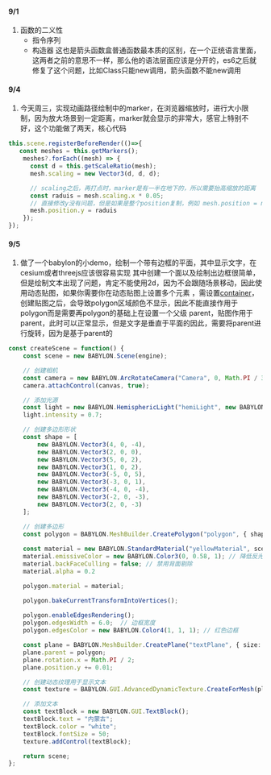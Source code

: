 #### 9/1
1. 函数的二义性
   - 指令序列
   - 构造器
这也是箭头函数盒普通函数最本质的区别，在一个正统语言里面，这两者之前的意思不一样，那么他的语法层面应该是分开的，es6之后就修复了这个问题，比如Class只能new调用，箭头函数不能new调用


#### 9/4
1. 今天周三，实现动画路径绘制中的marker，在浏览器缩放时，进行大小限制，因为放大场景到一定距离，marker就会显示的非常大，感官上特别不好，这个功能做了两天，核心代码
```ts
this.scene.registerBeforeRender(()=>{
   const meshes = this.getMarkers();
    meshes?.forEach((mesh) => {
      const d = this.getScaleRatio(mesh);
      mesh.scaling = new Vector3(d, d, d);

      // scaling之后，再打点时，marker是有一半在地下的，所以需要抬高缩放的距离
      const raduis = mesh.scaling.x * 0.05;
      // 直接修改y没有问题，但是如果是整个position复制，例如 mesh.position = new Vector3(d,raduis,d)在拖拽marker的时候绘制的path就不会更新
      mesh.position.y = raduis
    });
});
```

#### 9/5
1. 做了一个babylon的小demo，绘制一个带有边框的平面，其中显示文字，在cesium或者threejs应该很容易实现
其中创建一个面以及绘制出边框很简单，但是绘制文本出现了问题，肯定不能使用2d，因为不会跟随场景移动，因此使用动态贴图，如果你需要你在动态贴图上设置多个元素
，需设置[container](https://playground.babylonjs.com/#ZMCFYA#316)，创建贴图之后，会导致polygon区域颜色不显示，因此不能直接作用于polygon而是需要再polygon的基础上在设置一个父级
parent，贴图作用于parent，此时可以正常显示，但是文字是垂直于平面的因此，需要将parent进行旋转，因为是基于parent的
```ts
const createScene = function() {
    const scene = new BABYLON.Scene(engine);

    // 创建相机
    const camera = new BABYLON.ArcRotateCamera("Camera", 0, Math.PI / 3, 20, BABYLON.Vector3.Zero(), scene);
    camera.attachControl(canvas, true);

    // 添加光源
    const light = new BABYLON.HemisphericLight("hemiLight", new BABYLON.Vector3(0, 1, 0), scene);
    light.intensity = 0.7;

    // 创建多边形形状
    const shape = [
        new BABYLON.Vector3(4, 0, -4),
        new BABYLON.Vector3(2, 0, 0),
        new BABYLON.Vector3(5, 0, 2),
        new BABYLON.Vector3(1, 0, 2),
        new BABYLON.Vector3(-5, 0, 5),
        new BABYLON.Vector3(-3, 0, 1),
        new BABYLON.Vector3(-4, 0, -4),
        new BABYLON.Vector3(-2, 0, -3),
        new BABYLON.Vector3(2, 0, -3)
    ];

    // 创建多边形
    const polygon = BABYLON.MeshBuilder.CreatePolygon("polygon", { shape: shape, sideOrientation: BABYLON.Mesh.DOUBLESIDE }, scene);
 
    const material = new BABYLON.StandardMaterial("yellowMaterial", scene);
    material.emissiveColor = new BABYLON.Color3(0, 0.58, 1); // 降低反光
    material.backFaceCulling = false; // 禁用背面剔除
    material.alpha = 0.2

    polygon.material = material;

    polygon.bakeCurrentTransformIntoVertices();
     
    polygon.enableEdgesRendering();
    polygon.edgesWidth = 6.0;  // 边框宽度
    polygon.edgesColor = new BABYLON.Color4(1, 1, 1); // 红色边框

    const plane = BABYLON.MeshBuilder.CreatePlane("textPlane", { size: 10 }, scene);
    plane.parent = polygon;
    plane.rotation.x = Math.PI / 2;
    plane.position.y += 0.01;

    // 创建动态纹理用于显示文本
    const texture = BABYLON.GUI.AdvancedDynamicTexture.CreateForMesh(plane);

    // 添加文本
    const textBlock = new BABYLON.GUI.TextBlock();
    textBlock.text = "内蒙古";
    textBlock.color = "white";
    textBlock.fontSize = 50;
    texture.addControl(textBlock);

    return scene;
};

```